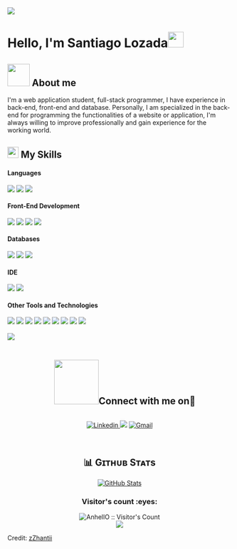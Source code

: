 <img src="https://user-images.githubusercontent.com/73097560/115834477-dbab4500-a447-11eb-908a-139a6edaec5c.gif">
<h1>Hello, I'm Santiago Lozada<img src="https://media.giphy.com/media/hvRJCLFzcasrR4ia7z/giphy.gif" width="35"></h1>

## <img src = "https://github.com/7oSkaaa/7oSkaaa/blob/main/Images/about_me.gif?raw=true" width = 50px> About me
I'm a web application student, full-stack programmer, I have experience in back-end, front-end and database. Personally, I am specialized in the back-end for programming
the functionalities of a website or application, I'm always willing to improve professionally and gain experience for the working world.

## <img  src="https://media2.giphy.com/media/QssGEmpkyEOhBCb7e1/giphy.gif?cid=ecf05e47a0n3gi1bfqntqmob8g9aid1oyj2wr3ds3mg700bl&rid=giphy.gif" width ="25"> My Skills 

<h4> Languages </h4>
<span> 
  <img src="https://img.shields.io/badge/Python-CAD5DF?style=for-the-badge&logo=python&logoColor=black&Color=black">
  <img src="https://img.shields.io/badge/Java-CAD5DF?style=for-the-badge&logo=java&logoColor=black&Color=black">
  <img src="https://img.shields.io/badge/c%23-CAD5DF?style=for-the-badge&logo=csharp&logoColor=black&Color=black">
</span>

<h4> Front-End Development </h4>
<span> 
  <img src="https://img.shields.io/badge/HTML5-B7C6D4?style=for-the-badge&logo=html5&logoColor=black">
  <img src="https://img.shields.io/badge/CSS3-B7C6D4?style=for-the-badge&logo=css3&logoColor=black">
  <img src="https://img.shields.io/badge/JavaScript-B7C6D4?style=for-the-badge&logo=javascript&logoColor=black">
  <img src="https://img.shields.io/badge/PHP-B7C6D4?style=for-the-badge&logo=php&logoColor=black">
</span>

<h4> Databases </h4>
<span>
  <img src="https://img.shields.io/badge/MySQL-9AAFC2?style=for-the-badge&logo=mysql&logoColor=black">
  <img src="https://img.shields.io/badge/MongoDB-9AAFC2?style=for-the-badge&logo=mongodb&logoColor=black">
  <img src="https://img.shields.io/badge/Oracle-9AAFC2?style=for-the-badge&logo=oracle&logoColor=black">
</span>

<h4> IDE </h4>
<span>
<img src="https://img.shields.io/badge/Visual_Studio_Code-8FA7BB?style=for-the-badge&logo=visual%20studio%20code&logoColor=black">
<img src="https://img.shields.io/badge/VisualStudio-8FA7BB?style=for-the-badge&logo=visual-studio&logoColor=black">
</span>

<h4> Other Tools and Technologies </h4>
<span>
  <img src="https://img.shields.io/badge/Git-7D9AB3?style=for-the-badge&logo=git&logoColor=black">
  <img src="https://img.shields.io/badge/Xampp-7D9AB3?style=for-the-badge&logo=xampp&logoColor=black">
  <img src="https://img.shields.io/badge/github-7D9AB3?style=for-the-badge&logo=github&logoColor=black">
  <img src="https://img.shields.io/badge/figma-7D9AB3?style=for-the-badge&logo=figma&logoColor=black">
  <img src="https://img.shields.io/badge/Canva-7D9AB3?style=for-the-badge&logo=Canva&logoColor=black">
  <img src="https://img.shields.io/badge/Docker-7D9AB3?style=for-the-badge&logo=docker&logoColor=black">
  <img src="https://img.shields.io/badge/Trello-7D9AB3?style=for-the-badge&logo=trello&logoColor=black">
  <img src="https://img.shields.io/badge/gitlab-7D9AB3?style=for-the-badge&logo=gitlab&logoColor=black">
  <img src="https://img.shields.io/badge/.NET-7D9AB3?style=for-the-badge&logo=.net&logoColor=black">
</span>

<br>
<br>

<img src="https://user-images.githubusercontent.com/73097560/115834477-dbab4500-a447-11eb-908a-139a6edaec5c.gif">

<div id="user-content-toc">
  <ul align="center">
    <h2 style="display: inline-block"><img src="https://github.com/7oSkaaa/7oSkaaa/blob/main/Images/Connect-with-me.gif?raw=true" width="100px">Connect with me on🤝</h2>
  </ul>
</div>

<p align="center">
  <a href="https://www.linkedin.com/in/santiago-lozada-551783331/">
    <img alt="Linkedin" src="https://img.shields.io/badge/LinkedIn-0077B5?style=for-the-badge&logo=linkedin&logoColor=white">
  </a>
  <a href="https://discordapp.com/users/758051003584086128" ><img src="https://img.shields.io/badge/discord-%232C3454.svg?style=for-the-badge&logo=Discord&logoColor=Blue"></a>
  <a href="mailto:santiagoolozadab@gmail.com"><img alt="Gmail" src="https://img.shields.io/badge/Gmail-D14836?style=for-the-badge&logo=gmail&logoColor=white"></a>
</p>

<br>

<h2 align="center">📊 Gɪᴛʜᴜʙ Sᴛᴀᴛs </h2>
<p align="center">
<a href="https://github.com/zZhantii"><img align="center" src="https://github-readme-stats.vercel.app/api?username=zZhantii&count_private=true&show_icons=true&theme=nightowl" alt="GitHub Stats"/></a>

<br>

<h3 align="center">Visitor's count :eyes:</h3>
<p align="center">
  <img src="https://profile-counter.glitch.me/{zZhantii}/count.svg" alt="AnhellO :: Visitor's Count"/>

<br>

<img src="https://user-images.githubusercontent.com/73097560/115834477-dbab4500-a447-11eb-908a-139a6edaec5c.gif">

Credit: [zZhantii](https://github.com/zZhantii)
